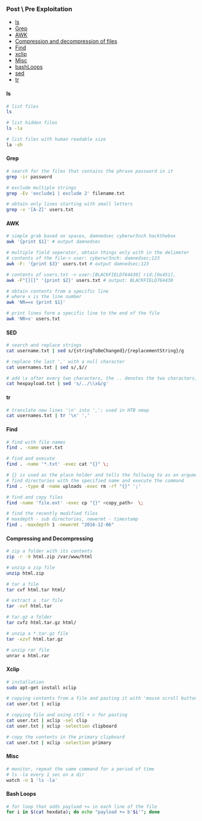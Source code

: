 ### Post \ Pre Exploitation

- [ls](https://github.com/cyberwr3nch/hackthebox/blob/master/notes/commands/Regular%20Commands.md#ls)
- [Grep](https://github.com/cyberwr3nch/hackthebox/blob/master/notes/commands/Regular%20Commands.md#grep)
- [AWK](https://github.com/cyberwr3nch/hackthebox/blob/master/notes/commands/Regular%20Commands.md#awk)
- [Compression and decompression of files](https://github.com/cyberwr3nch/hackthebox/blob/master/notes/commands/Regular%20Commands.md#compressing-and-decompressing)
- [Find](https://github.com/cyberwr3nch/hackthebox/blob/master/notes/commands/Regular%20Commands.md#find)
- [xclip](https://github.com/cyberwr3nch/hackthebox/blob/master/notes/commands/Regular%20Commands.md#xclip)
- [Misc](https://github.com/cyberwr3nch/hackthebox/blob/master/notes/commands/Regular%20Commands.md#misc)
- [bashLoops](https://github.com/cyberwr3nch/hackthebox/blob/master/notes/commands/Regular%20Commands.md#bash-loops)
- [sed](https://github.com/cyberwr3nch/hackthebox/blob/master/notes/commands/Regular%20Commands.md#sed)
- [tr](https://github.com/cyberwr3nch/hackthebox/blob/master/notes/commands/Regular%20Commands.md#tr)


#### ls
```bash
# list files
ls

# list hidden files
ls -la

# list files with human readable size
la -sh
```

#### Grep
```bash
# search for the files that contains the phrase password in it
grep -ir password

# exclude multiple strings
grep -Ev 'exclude1 | exclude 2' filename.txt

# obtain only lines starting with small letters
grep -v '[A-Z]' users.txt
```


#### AWK
```bash
# simple grab based on spaces, damnedsec cyberwr3nch hackthebox
awk '{print $1}' # output damnedsec

# multiple field seperator, obtain things only with in the delimeter
# contents of the file-> user: cyberwr3nch: damnedsec;123
awk -F: '{print $3}' users.txt # output damnedsec;123

# contents of users.txt -> user:[BLACKFIELD764430] rid:[0x451], 
awk -F"[][]" '{print $2}' users.txt # output: BLACKFIELD764430

# obtain contents from a specific line
# where x is the line number	
awk 'NR==x {print $1}'

# print lines form a specific line to the end of the file
awk 'NR>x' users.txt

```

#### SED
```bash
# search and replace strings
cat username.txt | sed s/{stringToBeChanged}/{replacementString}/g

# replace the last ',' with a null character
cat usernames.txt | sed s/,$//

# add \x after every two characters, the .. denotes the two characters, \x&, adds \x and & doesnt delete the characters that were before
cat hexpayload.txt | sed 's/../\\x&/g'
```

#### tr
```bash
# translate new lines '\n' into ','; used in HTB nmap
cat usernames.txt | tr '\n' ','
```


#### Find
```bash
# find with file names
find . -name user.txt 

# find and execute
find . -name '*.txt' -exec cat "{}" \;

# {} is used as the place holder and tells the follwing to as an argument
# find directories with the specified name and execute the command
find . -type d -name uploads -exec rm -rf "{}" ';'

# find and copy files 
find -name 'file.ext' -exec cp "{}" <copy_path>  \;

# find the recently modified files
# maxdepth - sub directories, newermt - timestamp
find . -maxdepth 1 -newermt "2016-12-06"

```

#### Compressing and Decompressing
```bash
# zip a folder with its contents
zip -r -9 html.zip /var/www/html

# unzip a zip file
unzip html.zip

# tar a file
tar cvf html.tar html/

# extract a .tar file
tar -xvf html.tar 

# tar.gz a folder
tar cvfz html.tar.gz html/

# unzip a *.tar.gz file
tar -xzvf html.tar.gz

# unzip rar file
unrar x html.rar
```

#### Xclip
```bash
# installation
sudo apt-get install xclip

# copying contents from a file and pasting it with 'mouse scroll button'
cat user.txt | xclip

# copying file and using cttl + v for pasting
cat user.txt | xclip -sel clip
cat user.txt | xclip -selection clipboard

# copy the contents in the primary clipboard
cat user.txt | xclip -selection primary
```

#### Misc
```bash
# monitor, repeat the same command for a period of time
# ls -la every 1 sec on a dir
watch -n 1 'ls -la'
```

#### Bash Loops
```bash
# for loop that adds payload += in each line of the file
for i in $(cat hexdata); do echo "payload += b'$i'"; done
```
